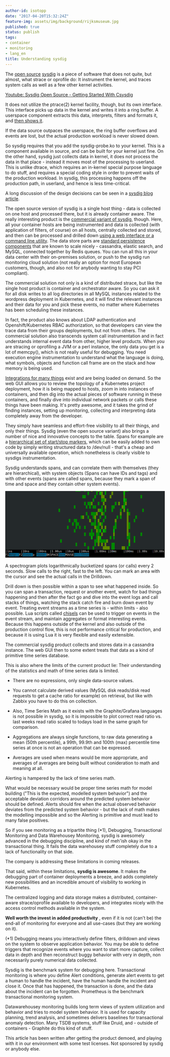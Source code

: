 ```yaml
---
author-id: isotopp
date: "2017-04-20T15:32:24Z"
feature-img: assets/img/background/rijksmuseum.jpg
published: true
status: publish
tags:
- container
- monitoring
- lang_en
title: Understanding sysdig
---
```

The [open source](https://github.com/draios/sysdig)
[sysdig](http://www.sysdig.org/) is a piece of software that does not quite,
but almost, what strace or oprofile do: It instrument the kernel, and traces
system calls as well as a few other kernel activities.

[Youtube: Sysdig Open Source - Getting Started With Csysdig](https://www.youtube.com/watch?v=UJ4wVrbP-Q8)

It does not utilize the ptrace(2) kernel facility, though, but its own
interface. This interface picks up data in the kernel and writes it into a
ring buffer. A userspace component extracts this data, interprets, filters
and formats it, and 
[then shows it](https://github.com/draios/sysdig/wiki/Sysdig-Examples).

If the data source outpaces the userspace, the ring buffer overflows and
events are lost, but the actual production workload is never slowed down.

So
sysdig requires that you add the sysdig-probe.ko to your kernel. This is a
component available in source, and can be built for your kernel just fine.
On the other hand, sysdig just collects data in kernel, it does not process
the data in that place - instead it moves most of the processing to
userland. This is unlike dtrace, which requires an in-kernel special purpose
language to do stuff, and requires a special coding style in order to
prevent waits of the production workload. In sysdig, this processing happens
off the production path, in userland, and hence is less time-critical. 

A long discussion of the design decisions can be seen in a 
[sysdig blog article](https://sysdig.com/blog/sysdig-vs-dtrace-vs-strace-a-technical-discussion/).

The open source version of sysdig is a single host thing - data is collected
on one host and processed there, but it is already container aware. The
really interesting product is the 
[commercial variant of sysdig](https://sysdig.com/), though. Here, all your container hosts are
being instrumented and data is collected (with application of filters, of
course) on all hosts, centrally collected and stored, and then can be
processed and drilled down 
[using a web interface or a command line utility](https://www.youtube.com/watch?v=kK6clPVC53w). 
The data store parts are 
[standard persistence components](https://support.sysdig.com/hc/en-us/articles/206519903-On-Premises-Installation-Guide)
that are known to scale nicely - cassandra, elastic search, and MySQL,
connected together by Redis queues. You can run all this in your data center
with their on-premises solution, or push to the sysdig run monitoring cloud
solution (not really an option for most European customers, though, and also
not for anybody wanting to stay PCI compliant). 

The commercial solution not only is a kind of distributed strace, but like
the single host product is container and orchestrator aware. So you can ask
it for all disk writes to all log directories in all MySQL instances related
to the wordpress deployment in Kubernetes, and it will find the relevant
instances and their data for you and pick these events, no matter where
Kubernetes has been scheduling these instances. 

In fact, the product also knows about LDAP authentication and
Openshift/Kubernetes RBAC authorization, so that developers can view the
trace data from their groups deployments, but not from others. The
commercial solution also transcends system call instrumentation and in fact
understands internal event data from other, higher level products. When you
are stracing or oprofiling a JVM or a perl instance, the only data you get
is a lot of memcpy(), which is not really useful for debugging. You need
execution engine instrumentation to understand what the language is doing,
what symbols, objects and function call frame are on the stack and how
memory is being used. 

[Integrations for many things](https://sysdig.com/product/integrations/)
exist and are being loaded on demand. So the web GUI allows you to review
the topology of a Kubernetes project deployment, how it is being mapped to
hosts, zoom in into instances of containers, and then dig into the actual
pieces of software running in these containers, and finally dive into
individual network packets or calls these things have been making. It's
pretty awesome, and it takes the grind of finding instances, setting up
monitoring, collecting and interpreting data completely away from the
developer.

They simply have seamless and effort-free visibility to all their things,
and only their things. Sysdig (even the open source variant) also brings a
number of nice and innovative concepts to the table. Spans for example are a
[hierarchical set of start/stop markers](https://github.com/draios/sysdig/wiki/Tracers), 
which can be easily added to own code by simply writing structured data to
/dev/null - that's a cheap and universally available operation, which
nonetheless is clearly visible to sysdigs instrumentation.

Sysdig understands spans, and can correlate them with themselves (they are
hierarchical), with system objects (Spans can have IDs and tags) and with
other events (spans are called spans, because they mark a span of time and
space and they contain other system events). 

![](/uploads/2017/04/tracers_spectro.png)

A spectrogram plots logarithmically bucketized spans (or calls) every 2
seconds. Slow calls to the right, fast to the left. You can mark an area
with the cursor and see the actual calls in the Drilldown.

Drill down is then possible within a span to see what happened inside. So
you can span a transaction, request or another event, watch for bad things
happening and then after the fact go and dive into the event logs and call
stacks of things, watching the stack catch fire and burn down event by
event. Treating event streams as a time series is - within limits - also
possible. Lua scripts called 
[chisels](https://github.com/draios/sysdig/wiki/Chisels-User-Guide) 
can be used to trigger on events in the event stream, and maintain
aggregates or format interesting events. Because this happens outside of the
kernel and also outside of the production control flow, this is not
performance critical for production, and because it is using Lua it is very
flexible and easily extensible.

The commercial sysdig product collects and stores data in a cassandra
instance. The web GUI then to some extent treats that data as a kind of
primitive time series database. 

This is also where the limits of the current product lie: Their
understanding of the statistics and math of time series data is limited.

- There are no expressions, only single data-source values. 

- You cannot calculate derived values (MySQL disk reads/disk read requests to get a cache
  ratio for example) on retrieval, but like with Zabbix you have to do this on
  collection. 
- Also, Time Series Math as it exists with the Graphite/Grafana
  languages is not possible in sysdig, so it is impossible to plot correct
  read ratio vs. last weeks read ratio scaled to todays load in the same graph
  for comparison.
- Aggregations are always single functions, to raw data
  generating a mean (50th percentile), a 99th, 99.9th and 100th (max)
  percentile time series at once is not an operation that can be expressed.
- Averages are used when means would be more appropriate, and averages of
  averages are being built without conideration to math and meaning at all.

Alerting is hampered by the lack of time series math. 

What would be necessary would be proper time series math for model building
("This is the expected, modelled system behavior") and the acceptable
deviation corridors around the predicted system behavior should be defined.
Alerts should fire when the actual observed behavior deviates from the
predicted system behavior - but the lack of math makes the modelling
impossible and so the Alerting is primitive and must lead to many false
positives. 

So if you see monitoring as a tripartite thing (\*1), Debugging,
Transactional Monitoring and Data Warehousey Monitoring, sysdig is awesomely
advanced in the debugging discipline, and kind of meh'ish okay in the
transactional thing. It fails the data warehousey stuff completely due to a
lack of functionality on that side.

The company is addressing these limitations in coming releases.

That said, within these limitations, **sysdig is awesome**. It makes the
debugging part of container deployments a breeze, and adds completely new
possibilities and an incredible amount of visibility to working in
Kubernetes.

The centralized logging and data storage makes a distributed,
container-aware strace/oprofile available to developers, and integrates
nicely with the access control methods available in the system. 

**Well worth the invest in added productivity** , even if it is not (can't
be) the end-all of monitoring for everyone and all use-cases (but they are
working on it).


(\*1) Debugging means you interactively define filters, drilldown and views
on the system to observe application behavior. You may be able to define
triggers that recognize events where you want to start more capture, collect
data in depth and then reconstruct buggy behavior with very in depth, non
necessarily purely numerical data collected. 

Sysdig is the benchmark system for debugging here. Transactional monitoring
is where you define Alert conditions, generate alert events to get a human
to handle the incident, have the human handle the incident and close it.
Once that has happened, the transaction is done, and the data about the
incident can be forgotten. Prometheus is the benchmark transactional
monitoring system.

Datawarehousey monitoring builds long term views of system utilization and
behavior and tries to model system behavior. It is used for capacity
planning, trend analysis, and sometimes delivers baselines for transactional
anomaly detection. Many TSDB systems, stuff like Druid, and - outside of
containers - Graphite do this kind of stuff.

This article has been written after getting the product demoed, and playing
with it in our environment with some test licenses. Not sponsored by sysdig
or anybody else.
